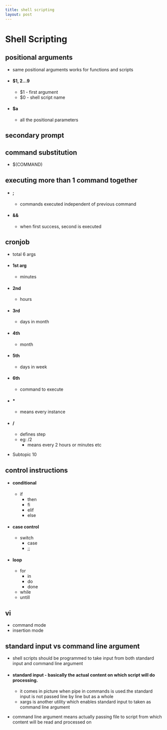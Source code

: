 ```yaml
---
title: shell scripting
layout: post
---
```

      
 # Shell Scripting  
 ## positional arguments   
 * same positional arguments works for functions and scripts   
 *  #### $1, $2...$9   
  
 	* $1 - first argument   
 	* $0 - shell script name   
 *  #### $a   
  
 	* all the positional parameters   
 ## secondary prompt   
 ## command substitution   
 * $(COMMAND)   
 ## executing more than 1 command together   
 *  #### ;   
  
 	* commands executed independent of previous command   
 *  #### &&   
  
 	* when first success, second is executed   
 ## cronjob   
 * total 6 args   
 *  #### 1st arg   
  
 	* minutes   
 *  #### 2nd   
  
 	* hours   
 *  #### 3rd   
  
 	* days in month   
 *  #### 4th   
  
 	* month   
 *  #### 5th   
  
 	* days in week   
 *  #### 6th   
  
 	* command to execute   
 *  #### *   
  
 	* means every instance   
 *  #### /   
  
 	* defines step   
 	* eg: /2   
 		* means every 2 hours or minutes etc   
 * Subtopic 10   
 ## control instructions   
 *  #### conditional   
  
 	* if   
 		* then   
 		* fi   
 		* elif   
 		* else   
 *  #### case control   
  
 	* switch   
 		* case   
 		* ;;   
 *  #### loop   
  
 	* for   
 		* in   
 		* do   
 		* done   
 	* while   
 	* untill   
 ## vi   
 * command mode   
 * insertion mode   
 ## standard input vs command line argument   
 * shell scripts should be programmed to take input from both standard input and command line argument   
 *  #### standard input - basically the actual content on which script will do processing.   
  
 	* it comes in picture when pipe in commands is used.the standard input is not passed line by line but as a whole   
 	* xargs is another utility which enables standard input to taken as command line argument   
 * command line argument means actually passing file to script from which content will be read and processed on   
